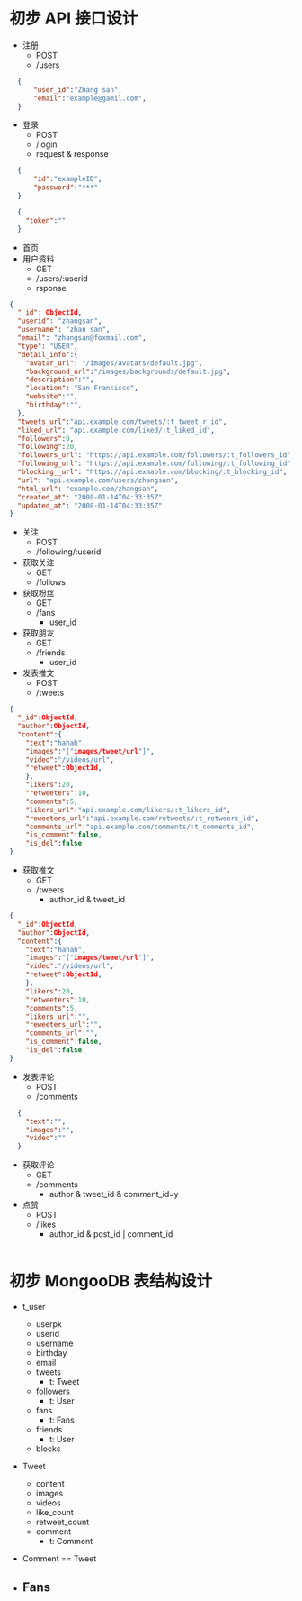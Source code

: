 # 初步 API 接口设计
- 注册
  - POST
  - /users
```json
  {
      "user_id":"Zhang san",
      "email":"example@gamil.com",
  }
```
- 登录
  - POST
  - /login
  - request & response
```json 
  {
      "id":"exampleID",
      "password":"***"
  }

  {
    "token":""
  }
```

- 首页
- 用户资料
  - GET
  - /users/:userid
  - rsponse   
```json
{
  "_id": ObjectId,
  "userid": "zhangsan",
  "username": "zhan san",
  "email": "zhangsan@foxmail.com",
  "type": "USER",
  "detail_info":{
    "avatar_url": "/images/avatars/default.jpg",
    "background_url":"/images/backgrounds/default.jpg",
    "description":"",
    "location": "San Francisco",
    "website":"",
    "birthday":"",
  },
  "tweets_url":"api.example.com/tweets/:t_tweet_r_id",
  "liked_url": "api.example.com/liked/:t_liked_id",
  "followers":0,
  "following":20,
  "followers_url": "https://api.example.com/followers/:t_followers_id",
  "following_url": "https://api.example.com/following/:t_following_id",
  "blocking__url": "https://api.exmaple.com/blocking/:t_blocking_id",
  "url": "api.example.com/users/zhangsan",
  "html_url": "example.com/zhangsan",
  "created_at": "2008-01-14T04:33:35Z",
  "updated_at": "2008-01-14T04:33:35Z"
}
```
- 关注
  - POST
  - /following/:userid
- 获取关注
  - GET
  - /follows
- 获取粉丝
  - GET
  - /fans
    - user_id
- 获取朋友
  - GET
  - /friends
    - user_id
- 发表推文
  - POST
  - /tweets
```json
{
  "_id":ObjectId,
  "author":ObjectId,
  "content":{
    "text":"hahah",
    "images":"["images/tweet/url"]",
    "video":"/videos/url",
    "retweet":ObjectId,
    },
    "likers":20,
    "retweeters":10,
    "comments":5,
    "likers_url":"api.example.com/likers/:t_likers_id",
    "reweeters_url":"api.example.com/retweets/:t_retweers_id",
    "comments_url":"api.example.com/comments/:t_comments_id",
    "is_comment":false,
    "is_del":false
}
```
- 获取推文
  - GET 
  - /tweets
    - author_id & tweet_id
```json
{
  "_id":ObjectId,
  "author":ObjectId,
  "content":{
    "text":"hahah",
    "images":"["images/tweet/url"]",
    "video":"/videos/url",
    "retweet":ObjectId,
    },
    "likers":20,
    "retweeters":10,
    "comments":5,
    "likers_url":"",
    "reweeters_url":"",
    "comments_url":"",
    "is_comment":false,
    "is_del":false
}
```
- 发表评论
  - POST
  - /comments
```json
  {
    "text":"",
    "images":"",
    "video":""
  }
```
- 获取评论
  - GET
  - /comments
    - author & tweet_id & comment_id=y
- 点赞
  - POST
  - /likes
    - author_id & post_id | comment_id
```json

```

# 初步 MongooDB 表结构设计
- t_user
  - userpk
  - userid
  - username
  - birthday
  - email
  - tweets
    - t: Tweet
  - followers
    - t: User
  - fans
    - t: Fans
  - friends
    - t: User
  - blocks

- Tweet
  - content
  - images
  - videos
  - like_count
  - retweet_count
  - comment
    - t: Comment
- Comment == Tweet

- Fans
  - 

